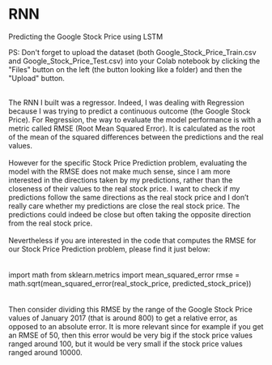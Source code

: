# RNN
Predicting the Google Stock Price using LSTM

PS: Don't forget to upload the dataset (both Google_Stock_Price_Train.csv and Google_Stock_Price_Test.csv) into your Colab notebook by clicking the "Files" button on the left (the button looking like a folder) and then the "Upload" button. <br/> <br/>

The RNN I built was a regressor. Indeed, I was dealing with Regression because I was trying to predict a continuous outcome (the Google Stock Price). For Regression, the way to evaluate the model performance is with a metric called RMSE (Root Mean Squared Error). It is calculated as the root of the mean of the squared differences between the predictions and the real values. <br/> <br/>
However for the specific Stock Price Prediction problem, evaluating the model with the RMSE does not make much sense, since I am more interested in the directions taken by my predictions, rather than the closeness of their values to the real stock price. I want to check if my predictions follow the same directions as the real stock price and I don’t really care whether my predictions are close the real stock price. The predictions could indeed be close but often taking the opposite direction from the real stock price. <br/> <br/>
Nevertheless if you are interested in the code that computes the RMSE for our Stock Price Prediction problem, please find it just below: <br/> <br/> <br/>
     import math
     from sklearn.metrics import mean_squared_error
     rmse = math.sqrt(mean_squared_error(real_stock_price, predicted_stock_price)) <br/> <br/> <br/>
Then consider dividing this RMSE by the range of the Google Stock Price values of January 2017 (that is around 800) to get a relative error, as opposed to an absolute error. It is more relevant since for example if you get an RMSE of 50, then this error would be very big if the stock price values ranged around 100, but it would be very small if the stock price values ranged around 10000. <br/>
